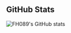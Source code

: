 ## GitHub Stats 

![FH089's GitHub stats](https://github-readme-stats.vercel.app/api?username=FH089&show_icons=true&theme=dark)

